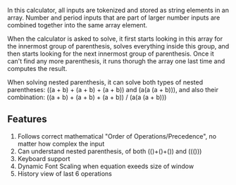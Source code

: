 In this calculator, all inputs are tokenized and stored as string elements in an array. Number and period inputs that are part of larger number inputs are combined together into the same array element.

When the calculator is asked to solve, it first starts looking in this array for the innermost group of parenthesis, solves everything inside this group, and then starts looking for the next innermost group of parenthesis. Once it can't find any more parenthesis, it runs thorugh the array one last time and computes the result.

When solving nested parenthesis, it can solve both types of nested parentheses: ((a + b) + (a + b) + (a + b)) and (a(a (a + b))), and also their combination:  ((a + b) + (a + b) + (a + b)) / (a(a (a + b)))

## Features
1. Follows correct mathematical "Order of Operations/Precedence", no matter how complex the input
2. Can understand nested parenthesis, of both (()+()+()) and ((()))
2. Keyboard support
3. Dynamic Font Scaling when equation exeeds size of window
4. History view of last 6 operations




